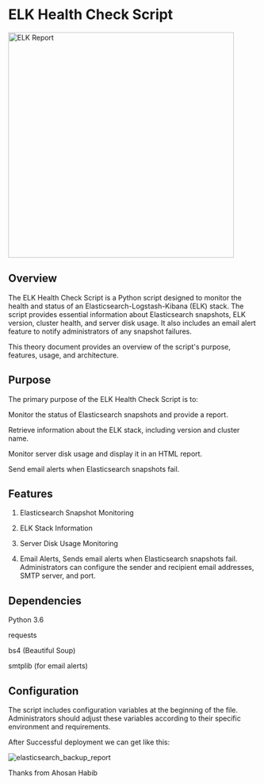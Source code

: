 # ELK Health Check Script

<img width="455" alt="ELK Report" src="https://github.com/MdAhosanHabib/Elasticsearch_Health_Report/assets/43145662/07dfa5d6-5796-4ccf-b177-e60658bb6048">

## Overview
The ELK Health Check Script is a Python script designed to monitor the health and status of an Elasticsearch-Logstash-Kibana (ELK) stack. The script provides essential information about Elasticsearch snapshots, ELK version, cluster health, and server disk usage. It also includes an email alert feature to notify administrators of any snapshot failures.

This theory document provides an overview of the script's purpose, features, usage, and architecture.


## Purpose
The primary purpose of the ELK Health Check Script is to:

Monitor the status of Elasticsearch snapshots and provide a report.

Retrieve information about the ELK stack, including version and cluster name.

Monitor server disk usage and display it in an HTML report.

Send email alerts when Elasticsearch snapshots fail.

## Features
1. Elasticsearch Snapshot Monitoring

2. ELK Stack Information

3. Server Disk Usage Monitoring

4. Email Alerts, Sends email alerts when Elasticsearch snapshots fail. Administrators can configure the sender and recipient email addresses, SMTP server, and port.


## Dependencies

Python 3.6

requests

bs4 (Beautiful Soup)

smtplib (for email alerts)

## Configuration
The script includes configuration variables at the beginning of the file. Administrators should adjust these variables according to their specific environment and requirements.

After Successful deployment we can get like this:

![elasticsearch_backup_report](https://github.com/MdAhosanHabib/Elasticsearch_Health_Report/assets/43145662/d7c23f1b-a8c5-4549-899d-968f786e532a)

Thanks from Ahosan Habib
